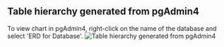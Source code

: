 ## Table hierarchy generated from pgAdmin4
To view chart in pgAdmin4, right-click on the name of the database and select 'ERD for Database'.
![Table hierarchy generated from pgAdmin4](https://github.com/murthysindhu/HGC_DB_postgres/blob/main/db_at_a_glance.png?raw=true)


